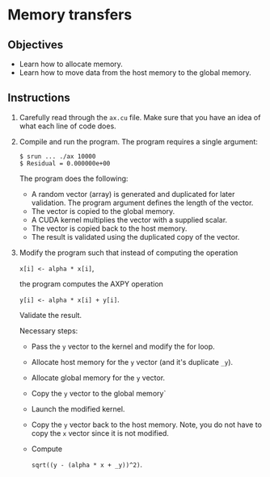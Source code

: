 # Memory transfers

## Objectives

 - Learn how to allocate memory.
 - Learn how to move data from the host memory to the global memory.

## Instructions

 1. Carefully read through the `ax.cu` file. Make sure that you have an idea
    of what each line of code does.

 2. Compile and run the program. The program requires a single argument:
 
    ```
    $ srun ... ./ax 10000
    $ Residual = 0.000000e+00
    ```
    
    The program does the following:
     - A random vector (array) is generated and duplicated for later validation.
       The program argument defines the length of the vector.
     - The vector is copied to the global memory.
     - A CUDA kernel multiplies the vector with a supplied scalar.
     - The vector is copied back to the host memory.
     - The result is validated using the duplicated copy of the vector.

 3. Modify the program such that instead of computing the operation
    
    `x[i] <- alpha * x[i]`, 
    
    the program computes the AXPY operation
    
    `y[i] <- alpha * x[i] + y[i]`. 
    
    Validate the result.

    Necessary steps:
     - Pass the `y` vector to the kernel and modify the for loop.
     - Allocate host memory for the `y` vector (and it's duplicate `_y`).
     - Allocate global memory for the `y` vector.
     - Copy the `y` vector to the global memory`
     - Launch the modified kernel.
     - Copy the `y` vector back to the host memory. Note, you do not have to
       copy the `x` vector since it is not modified.
     - Compute

       `sqrt((y - (alpha * x + _y))^2)`.
